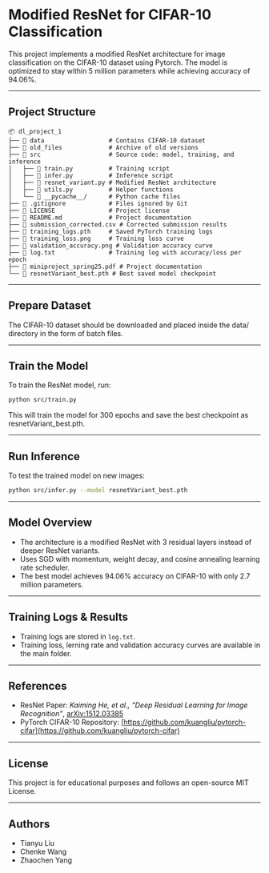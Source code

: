 # Modified ResNet for CIFAR-10 Classification
This project implements a modified ResNet architecture for image classification on the CIFAR-10 dataset using Pytorch. The model is optimized to stay within 5 million parameters while achieving accuracy of 94.06%.

---

## Project Structure
```
📦 dl_project_1
├── 📂 data                  # Contains CIFAR-10 dataset
├── 📂 old_files             # Archive of old versions
├── 📂 src                   # Source code: model, training, and inference
│   ├── 📄 train.py          # Training script
│   ├── 📄 infer.py          # Inference script
│   ├── 📄 resnet_variant.py # Modified ResNet architecture
│   ├── 📄 utils.py          # Helper functions
│   └── 📂 __pycache__/      # Python cache files
├── 📄 .gitignore            # Files ignored by Git
├── 📄 LICENSE               # Project license
├── 📄 README.md             # Project documentation
├── 📄 submission_corrected.csv # Corrected submission results
├── 📄 training_logs.pth     # Saved PyTorch training logs
├── 📄 training_loss.png     # Training loss curve
├── 📄 validation_accuracy.png # Validation accuracy curve
├── 📄 log.txt               # Training log with accuracy/loss per epoch
├── 📄 miniproject_spring25.pdf # Project documentation
└── 📄 resnetVariant_best.pth # Best saved model checkpoint

```
---

## Prepare Dataset
The CIFAR-10 dataset should be downloaded and placed inside the data/ directory in the form of batch files.

---

## Train the Model
To train the ResNet model, run:
```bash
python src/train.py
```
This will train the model for 300 epochs and save the best checkpoint as resnetVariant_best.pth.

---

## Run Inference
To test the trained model on new images:
```bash
python src/infer.py --model resnetVariant_best.pth
```

---

## Model Overview
- The architecture is a modified ResNet with 3 residual layers instead of deeper ResNet variants.
- Uses SGD with momentum, weight decay, and cosine annealing learning rate scheduler.
- The best model achieves 94.06% accuracy on CIFAR-10 with only 2.7 million parameters.

---

## Training Logs & Results
- Training logs are stored in `log.txt`.
- Training loss, lerning rate and validation accuracy curves are available in the main folder.

---


## References
- ResNet Paper: _Kaiming He, et al., "Deep Residual Learning for Image Recognition"_, [arXiv:1512.03385](https://arxiv.org/abs/1512.03385)
- PyTorch CIFAR-10 Repository: [https://github.com/kuangliu/pytorch-cifar](https://github.com/kuangliu/pytorch-cifar)

---

## License
This project is for educational purposes and follows an open-source MIT License.

---

## Authors
- Tianyu Liu
- Chenke Wang
- Zhaochen Yang

